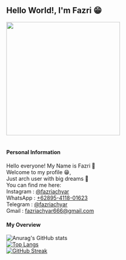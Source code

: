 ## Hello World!, I'm Fazri 😁 ##

<a href="URL_REDIRECT" target="blank"><img align="center" src="https://data.whicdn.com/images/306756795/original.gif" height="300" /></a>
<br><br>

#### Personal Information ####
Hello everyone! My Name is Fazri 🌊<br>
Welcome to my profile 😁,<br>
Just arch user with big dreams 🌺<br>
You can find me here:<br>
Instagram : <a href="https://instagram.com/fazriachyar" target="blank">@fazriachyar</a><br>
WhatsApp : <a href="https://wa.me/62895411801623?text=Hello%20Fazri%20!" target="blank">+62895-4118-01623</a><br>
Telegram : <a href="https://t.me/fazriachyar" target="blank">@fazriachyar</a><br>
Gmail : <a href="https://mail.google.com/mail/?view=cm&source=mailto&to=fazriachyar666@gmail.com" target="blank">fazriachyar666@gmail.com</a>

#### My Overview ####
![Anurag's GitHub stats](https://github-readme-stats.vercel.app/api?username=fazriachyar&theme=tokyonight&show_icons=true)<br>
[![Top Langs](https://github-readme-stats.vercel.app/api/top-langs/?username=fazriachyar&theme=tokyonight&show_icons=true)](https://github.com/anuraghazra/github-readme-stats)<br>
[![GitHub Streak](https://github-readme-streak-stats.herokuapp.com?user=fazriachyar&theme=tokyonight&date_format=j%20M%5B%20Y%5D)](https://git.io/streak-stats)

